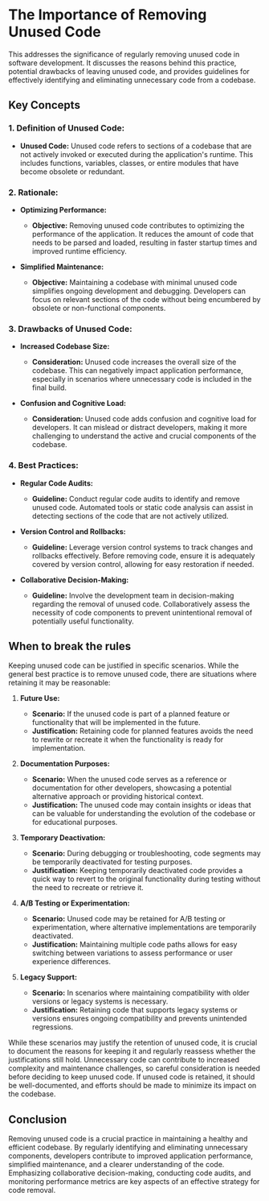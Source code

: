 # The Importance of Removing Unused Code

This addresses the significance of regularly removing unused code in software development. It discusses the reasons behind this practice, potential drawbacks of leaving unused code, and provides guidelines for effectively identifying and eliminating unnecessary code from a codebase.

## Key Concepts

### 1. **Definition of Unused Code:**
   - **Unused Code:** Unused code refers to sections of a codebase that are not actively invoked or executed during the application's runtime. This includes functions, variables, classes, or entire modules that have become obsolete or redundant.

### 2. **Rationale:**
   - **Optimizing Performance:**
     - **Objective:** Removing unused code contributes to optimizing the performance of the application. It reduces the amount of code that needs to be parsed and loaded, resulting in faster startup times and improved runtime efficiency.

   - **Simplified Maintenance:**
     - **Objective:** Maintaining a codebase with minimal unused code simplifies ongoing development and debugging. Developers can focus on relevant sections of the code without being encumbered by obsolete or non-functional components.

### 3. **Drawbacks of Unused Code:**
   - **Increased Codebase Size:**
     - **Consideration:** Unused code increases the overall size of the codebase. This can negatively impact application performance, especially in scenarios where unnecessary code is included in the final build.

   - **Confusion and Cognitive Load:**
     - **Consideration:** Unused code adds confusion and cognitive load for developers. It can mislead or distract developers, making it more challenging to understand the active and crucial components of the codebase.

### 4. **Best Practices:**
   - **Regular Code Audits:**
     - **Guideline:** Conduct regular code audits to identify and remove unused code. Automated tools or static code analysis can assist in detecting sections of the code that are not actively utilized.

   - **Version Control and Rollbacks:**
     - **Guideline:** Leverage version control systems to track changes and rollbacks effectively. Before removing code, ensure it is adequately covered by version control, allowing for easy restoration if needed.

   - **Collaborative Decision-Making:**
     - **Guideline:** Involve the development team in decision-making regarding the removal of unused code. Collaboratively assess the necessity of code components to prevent unintentional removal of potentially useful functionality.

## When to break the rules
Keeping unused code can be justified in specific scenarios. While the general best practice is to remove unused code, there are situations where retaining it may be reasonable:

1. **Future Use:**
   - **Scenario:** If the unused code is part of a planned feature or functionality that will be implemented in the future.
   - **Justification:** Retaining code for planned features avoids the need to rewrite or recreate it when the functionality is ready for implementation.

2. **Documentation Purposes:**
   - **Scenario:** When the unused code serves as a reference or documentation for other developers, showcasing a potential alternative approach or providing historical context.
   - **Justification:** The unused code may contain insights or ideas that can be valuable for understanding the evolution of the codebase or for educational purposes.

3. **Temporary Deactivation:**
   - **Scenario:** During debugging or troubleshooting, code segments may be temporarily deactivated for testing purposes.
   - **Justification:** Keeping temporarily deactivated code provides a quick way to revert to the original functionality during testing without the need to recreate or retrieve it.

4. **A/B Testing or Experimentation:**
   - **Scenario:** Unused code may be retained for A/B testing or experimentation, where alternative implementations are temporarily deactivated.
   - **Justification:** Maintaining multiple code paths allows for easy switching between variations to assess performance or user experience differences.

5. **Legacy Support:**
   - **Scenario:** In scenarios where maintaining compatibility with older versions or legacy systems is necessary.
   - **Justification:** Retaining code that supports legacy systems or versions ensures ongoing compatibility and prevents unintended regressions.


While these scenarios may justify the retention of unused code, it is crucial to document the reasons for keeping it and regularly reassess whether the justifications still hold. Unnecessary code can contribute to increased complexity and maintenance challenges, so careful consideration is needed before deciding to keep unused code. If unused code is retained, it should be well-documented, and efforts should be made to minimize its impact on the codebase.
## Conclusion

Removing unused code is a crucial practice in maintaining a healthy and efficient codebase. By regularly identifying and eliminating unnecessary components, developers contribute to improved application performance, simplified maintenance, and a clearer understanding of the code. Emphasizing collaborative decision-making, conducting code audits, and monitoring performance metrics are key aspects of an effective strategy for code removal.